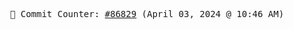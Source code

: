 <p align="center">
    <samp>
        📮 Commit Counter: <a href="https://github.com/Javascript-void0/Javascript-void0/commits/main">#86829</a> (April 03, 2024 @ 10:46 AM)
    </samp>
</p>